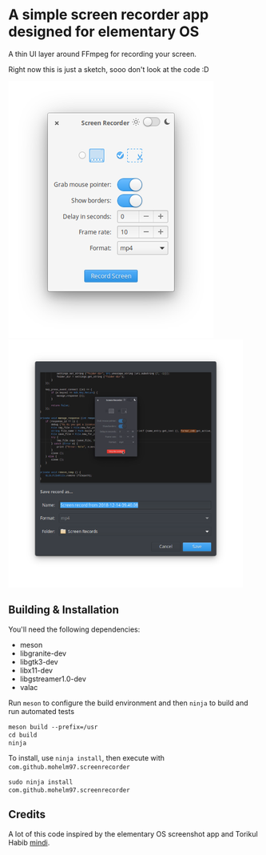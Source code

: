 # A simple screen recorder app designed for elementary OS

A thin UI layer around FFmpeg for recording your screen.

Right now this is just a sketch, sooo don't look at the code :D

<img src="data/screenshot_1.png"> <img src="data/screenshot_2.png" width="470">

## Building & Installation

You'll need the following dependencies:

* meson
* libgranite-dev
* libgtk3-dev
* libx11-dev
* libgstreamer1.0-dev
* valac

Run `meson` to configure the build environment and then `ninja` to build and run automated tests

    meson build --prefix=/usr
    cd build
    ninja

To install, use `ninja install`, then execute with `com.github.mohelm97.screenrecorder`

    sudo ninja install
    com.github.mohelm97.screenrecorder

## Credits
A lot of this code inspired by the elementary OS screenshot app and Torikul Habib [mindi](https://github.com/torikulhabib/mindi).
